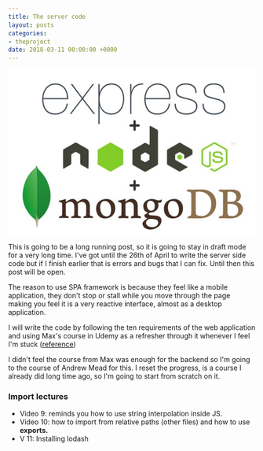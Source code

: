 ```yaml
---
title: The server code
layout: posts
categories:
- theproject
date: 2018-03-11 00:00:00 +0000
---
```

![](/uploads/2018/03/11/0_kJRU-y-GlI_z0i7o.jpg)

This is going to be a long running post, so it is going to stay in draft mode for a very long time. I've got until the 26th of April to write the server side code but if I finish earlier that is errors and bugs that I can fix. Until then this post will be open.

The reason to use SPA framework is because they feel like a mobile application, they don't stop or stall while you move through the page making you feel it is a very reactive interface, almost as a desktop application.

I will write the code by following the ten requirements of the web application and using Max's course in Udemy as a refresher through it whenever I feel I'm stuck ([reference](https://www.udemy.com/angular-2-and-nodejs-the-practical-guide/learn/v4/t/lecture/5866976?start=0))

I didn't feel the course from Max was enough for the backend so I'm going to the course of Andrew Mead for this. I reset the progress, is a course I already did long time ago, so I'm going to start from scratch on it.

### Import lectures

* Video 9: reminds you how to use string interpolation inside JS.
* Video 10: how to import from relative paths (other files) and how to use **exports.**
* V 11: Installing lodash